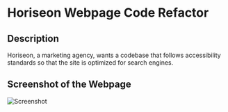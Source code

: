 # Horiseon Webpage Code Refactor

## Description

Horiseon, a marketing agency, wants a codebase that follows accessibility standards so that the site is optimized for search engines.

## Screenshot of the Webpage
![Screenshot](assets/images/screenshot.png)
